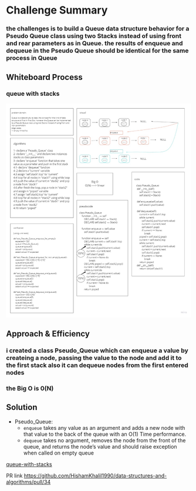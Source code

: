 # Challenge Summary
### the challenges is to build a Queue data structure behavior for a Pseudo Queue class using two Stacks instead of using front and rear parameters as in Queue. the results of enqueue and dequeue in the Pseudo Queue should be identical for the same process in Queue

## Whiteboard Process
### queue with stacks
![ex](img/queue-with-stacks.jpg)

## Approach & Efficiency
### i created a class Pseudo_Queue which can enqueue a value by createing a node, passing the value to the node and add it to the first stack also it can dequeue nodes from the first entered nodes
### the Big O is 0(N)

## Solution
- Pseudo_Queue:
    - `enqueue` takes any value as an argument and adds a new node with that value to the back of the queue with an O(1) Time performance.
    - `dequeue` takes no argument, removes the node from the front of the queue, and returns the node’s value and should raise exception when called on empty queue

[queue-with-stacks](queue_with_stacks/queue_with_stacks.py)

PR link https://github.com/HishamKhalil1990/data-structures-and-algorithms/pull/34

